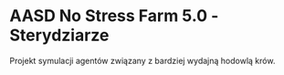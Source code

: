 # AASD No Stress Farm 5.0 -Sterydziarze
Projekt symulacji agentów związany z bardziej wydajną hodowlą krów.
